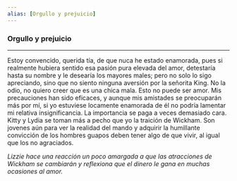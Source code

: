 ```yaml
---
alias: [Orgullo y prejuicio]
---
```


### Orgullo y prejuicio
---

Estoy convencido, querida tía, de que nuca he estado enamorada, pues si realmente hubiera sentido esa pasión pura elevada del amor, detestaría hasta su nombre y le desearía los mayores males; pero no solo lo sigo apreciando, sino que no siento ninguna aversión por la señorita King. No la odio, no quiero creer que es una chica mala. Esto no puede ser amor. Mis precauciones han sido eficaces, y aunque mis amistades se preocuparán más por mí, si yo estuviese locamente enamorada de él no podría lamentar mi relativa insignificancia. La importancia se paga a veces demasiado cara. Kitty y Lydia se toman más a pecho que yo la traición de Wickham. Son jovenes aún para ver la realidad del mando y adquirir la humillante convicción de los hombres guapos deben tener algo de que vivir, al igual que los no agraciados.

_Lizzie hace una reacción un poco amargada a que las atracciones de Wickham se cambiarán y reflexiona que el dinero le gana en muchas ocasiones al amor._
